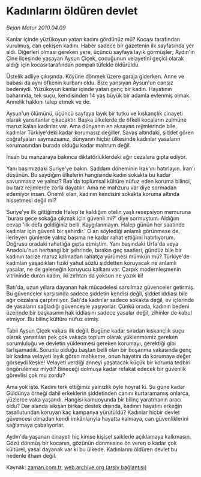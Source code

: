 # Kadınlarını öldüren devlet

*Bejan Matur 2010.04.09*

<td class="columnist-detail">
<p>Kanlar içinde yüzükoyun yatan kadını gördünüz mü? Kocası tarafından vurulmuş, can çekişen kadını. Haber sadece bir gazetenin ilk sayfasında yer aldı. Diğerleri olması gereken yere, üçüncü sayfaya layık görmüşler; Aydın'ın Çine ilçesinde yaşayan Aysun Çiçek, çocuğunun velayetini geçici olarak aldığı için kocası tarafından pompalı tüfekle öldürüldü.</p>
<p>
<div id="haberMetinDiv">
<p>Üstelik adliye çıkışında. Köyüne dönmek üzere garaja giderken. Anne ve babası da aynı öfkenin kurbanı oldu. Bize yansıyan Aysun'un cansız bedeniydi. Yüzükoyun kanlar içinde yatan genç bir kadın. Hayatının baharında, tek suçu, kendisinden 14 yaş büyük bir adamla evlenmiş olmak. Annelik hakkını talep etmek ve de.
<p>Aysun'un ölümünü, üçüncü sayfaya layık bir tutku ve kıskançlık cinayeti olarak yansıtanlar çıkacaktır. Başka ülkelerde de öfkeli kocaların zulmüne maruz kalan kadınlar var. Ama dünyanın en aksayan rejimlerinde bile, kadınlar Türkiye'deki kadar korumasız değiller. Savaş altındaki, şiddet gören coğrafyaları saymazsanız, dünyanın hiçbir ülkesinde kadınlar yasaların korumasından burada olduğu kadar mahrum değil.
<p>İnsan bu manzaraya bakınca diktatörlüklerdeki ağır cezalara gıpta ediyor.
<p>Yanı başımızdaki Suriye'ye bakın. Saddam döneminin Irak'ını hatırlayın. İran'ı düşünün. Bu saydığım ülkelerin hangisinde kadın sokakta bu kadar savunmasız ve yalnız? Batı'da toplumsal kültüre nüfuz eden koruma bilinci, bu tarz rejimlerde zorla dayatılır. Ama ne mahzuru var diye sormadan edemiyor insan. Önemli olan, kadının kendisini sokakta koruma altında hissetmesi değil mi?
<p>Suriye'ye ilk gittiğimde Halep'te kaldığım otelin yaşlı resepsiyon memuruna 'burası gece sokağa çıkmak için güvenli mi?' diye sormuştum. Aldığım cevap 'ilk defa geldiğiniz belli. Kaygılanmayın. Halep günün her saatinde kadınlar için güvenli bir şehirdir.' O an söylediği anlamlı görünmese de, ilerleyen günlerde yalnız başıma ne kadar rahat ettiğimi hatırlıyorum. Doğrusu oradaki rahatlığa gıpta etmiştim. Yanı başındaki Urfa'da veya Anadolu'nun herhangi bir şehrinde, bırakın geç saatleri, gündüz bile bir kadının tacize maruz kalmadan rahatça yürümesi mümkün mü? Türkiye'de kadınları yaşadıkları fizikî yahut sözlü şiddetten koruyacak ne anlamlı yasalar, ne de geleneğin koruyucu kalkanı var. Çarpık modernleşmenin vitrininde duran kadın, iki zırhtan da yoksun ne yazık ki!
<p>Batı'da, uzun yıllara dayanan hak mücadelesi sarsılmaz güvenceler getirmiş. Bu güvenceler karşısında sadece şiddetin kendisi değil, şiddet iddiası bile ağır cezalara çarptırılıyor. Batı'da kadınlar sadece sokakta değil, ev içlerinde de yasaların sağladığı güvenceyle yaşıyorlar. Çünkü orada, kadının bedeni üzerinde bir başkasının hak iddiasını sadece yasalar değil, zihinler de kabul etmiyor. Bu bilinç kültüre nüfuz etmiş.
<p>Tabii Aysun Çiçek vakası ilk değil. Bugüne kadar sıradan kıskançlık suçu olarak yansıtılan pek çok vakada toplum olarak yüklenmemiz gereken sorumluluğu ve devletin yüklenmesi gereken korumayı, gerektiği gibi tartışamadık. Sorunlu olduğu baştan belli olan bir boşanma vakasında genç bir kadına velayeti layık gören mahkeme, onun hayatını da korumaya değer görseydi keşke! Velayeti verdiği anneyi yaşatacak küçük bir koruma tedbiri öngörülemez miydi? Bineceği dolmuşa kadar refakat edecek bir güvenlik görevlisi çok mu zordu?
<p>Ama yok işte. Kadını terk ettiğimiz yalnızlık öyle hoyrat ki. Şu güne kadar Güldünya örneği dahil erkeklerin şiddetinden canını kurtaramamış onlarca, yüzlerce vaka yaşandı. Hangisi kamuoyunda bir bilinç yaratmanın aracı oldu? Dar alanda sıkışan birkaç destek dışında, kadının hayatını erkeğin tasallutundan koruyan kaç kampanya yürütüldü? Kadınlar hiçbir devlet güvencesi olmadan kendi imkânlarıyla hayatta kalmaya, can güvenliklerini sağlamaya çabalıyorlar.
<p>Aydın'da yaşanan cinayeti hiç kimse kişisel saiklerle açıklamaya kalkmasın. Gözü dönmüş bir kocanın, gözünün dönmesine ön veren o kadar çok kültürel, yasal dayanak var ki bu ülkede. Kadınlarını öldüren devlet bu nedenle itham değil. </p></p></p></p></p></p></p></p></p></div>
</p>
<a href="http://web.archive.org/web/20110107144335/mailto:b.matur@zaman.com.tr">
</a></td>

Kaynak: [zaman.com.tr](http://zaman.com.tr/yazar.do?yazino=971029), [web.archive.org (arşiv bağlantısı)](http://web.archive.org/web/20110107144335/http://www.zaman.com.tr/yazar.do?yazino=971029)
